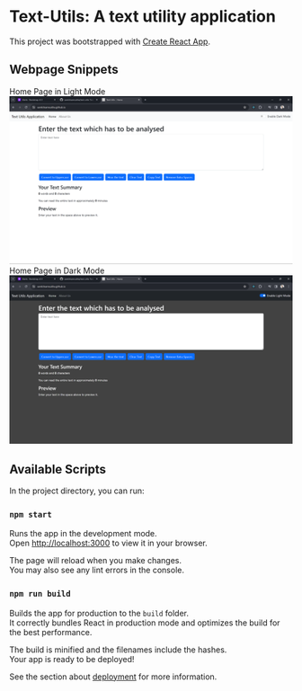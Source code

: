 # Text-Utils: A text utility application

This project was bootstrapped with [Create React App](https://github.com/facebook/create-react-app).

## Webpage Snippets
Home Page in Light Mode
![Light Mode Home Page Screenshot](./public/screenshots/home-light.png)
Home Page in Dark Mode
![Dark Mode Home Page Screenshot](./public/screenshots/home-dark.png)

## Available Scripts

In the project directory, you can run:

### `npm start`

Runs the app in the development mode.\
Open [http://localhost:3000](http://localhost:3000) to view it in your browser.

The page will reload when you make changes.\
You may also see any lint errors in the console.

### `npm run build`

Builds the app for production to the `build` folder.\
It correctly bundles React in production mode and optimizes the build for the best performance.

The build is minified and the filenames include the hashes.\
Your app is ready to be deployed!

See the section about [deployment](https://facebook.github.io/create-react-app/docs/deployment) for more information.
